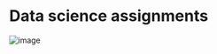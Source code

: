 # Data science assignments
![image](https://github.com/user-attachments/assets/00788492-7574-475c-bb33-fdf9187c9b76)
